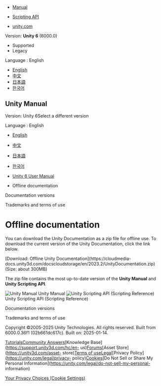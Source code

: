 [](https://docs.unity3d.com)

  * [Manual](../Manual/index.html)
  * [Scripting API](../ScriptReference/index.html)

  * [unity.com](https://unity.com/)

Version: **Unity 6** (6000.0)

  * Supported
  * Legacy

Language : English

  * [English](/Manual/OfflineDocumentation.html)
  * [中文](/cn/current/Manual/OfflineDocumentation.html)
  * [日本語](/ja/current/Manual/OfflineDocumentation.html)
  * [한국어](/kr/current/Manual/OfflineDocumentation.html)

[](https://docs.unity3d.com)

## Unity Manual

Version: Unity 6Select a different version

Language : English

  * [English](/Manual/OfflineDocumentation.html)
  * [中文](/cn/current/Manual/OfflineDocumentation.html)
  * [日本語](/ja/current/Manual/OfflineDocumentation.html)
  * [한국어](/kr/current/Manual/OfflineDocumentation.html)

  * [Unity 6 User Manual](UnityManual.html)
  * Offline documentation

[](ManualVersions.html)

Documentation versions

[](TermsOfUse.html)

Trademarks and terms of use

# Offline documentation

You can download the Unity Documentation as a zip file for offline use. To
download the current version of the Unity Documentation, click the link below.

[Download: Offline Unity Documentation](https://cloudmedia-
docs.unity3d.com/docscloudstorage/en/2023.2/UnityDocumentation.zip) (Size:
about 300MB)

The zip file contains the most up-to-date version of the **Unity Manual** and
**Unity Scripting API**.

![Unity Manual](../uploads/Main/OfflineDocumentationUserManual.jpg) Unity
Manual ![Unity Scripting API \(Scripting
Reference\)](../uploads/Main/OfflineDocumentationScriptRef.png) Unity
Scripting API (Scripting Reference)

[](ManualVersions.html)

Documentation versions

[](TermsOfUse.html)

Trademarks and terms of use

Copyright ©2005-2025 Unity Technologies. All rights reserved. Built from
6000.0.36f1 (02b661dc617c). Built on: 2025-01-14.

[Tutorials](https://learn.unity.com/)[Community
Answers](https://answers.unity3d.com)[Knowledge
Base](https://support.unity3d.com/hc/en-
us)[Forums](https://forum.unity3d.com)[Asset Store](https://unity3d.com/asset-
store)[Terms of
use](https://docs.unity3d.com/Manual/TermsOfUse.html)[Legal](https://unity.com/legal)[Privacy
Policy](https://unity.com/legal/privacy-
policy)[Cookies](https://unity.com/legal/cookie-policy)[Do Not Sell or Share
My Personal Information](https://unity.com/legal/do-not-sell-my-personal-
information)

[Your Privacy Choices (Cookie Settings)](javascript:void\(0\);)

